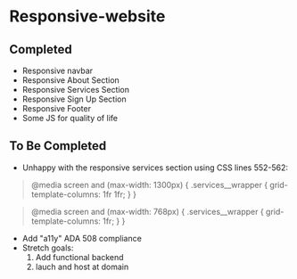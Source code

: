 # Responsive-website
## Completed
- Responsive navbar
- Responsive About Section
- Responsive Services Section
- Responsive Sign Up Section
- Responsive Footer
- Some JS for quality of life
## To Be Completed
- Unhappy with the responsive services section using CSS lines 552-562:
> @media screen and (max-width: 1300px) {
  .services__wrapper {
    grid-template-columns: 1fr 1fr;
  }
}

> @media screen and (max-width: 768px) {
  .services__wrapper {
    grid-template-columns: 1fr;
  }
}
- Add "a11y" ADA 508 compliance
- Stretch goals:
  1. Add functional backend
  2. lauch and host at domain

